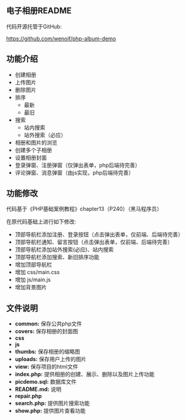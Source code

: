 ## 电子相册README

代码开源托管于GitHub:

https://github.com/wenoif/php-album-demo



## 功能介绍

+ 创建相册
+ 上传图片
+ 删除图片
+ 排序
  + 最新
  + 最旧
+ 搜索
  + 站内搜索
  + 站外搜索（必应）
+ 相册和图片的浏览
+ 创建多个子相册
+ 设置相册封面
+ 登录弹窗、注册弹窗（仅弹出表单，php后端待完善）
+ 评论弹窗、消息弹窗（由js实现，php后端待完善）



## 功能修改

代码基于《PHP基础案例教程》chapter13（P240）（黑马程序员）

在原代码基础上进行如下修改:

+ 顶部导航栏添加注册、登录按钮（点击弹出表单，仅前端、后端待完善）
+ 顶部导航栏通知、留言按钮（点击弹出表单，仅前端、后端待完善）
+ 顶部导航栏添加站外搜索(必应)、站内搜索
+ 顶部导航栏添加搜索、新旧排序功能
+ 增加顶部导航栏 
+ 增加 css/main.css
+ 增加 js/main.js
+ 增加背景图片





## 文件说明

+ **common:**  保存公共php文件
+ **covers:**  保存相册的封面图
+ **css**
+ **js**
+ **thumbs:**  保存相册的缩略图
+ **uploads:**  保存用户上传的图片
+ **view:**  保存项目的html文件
+ **index.php:**  提供相册的创建、展示、删除以及图片上传功能
+ **picdemo.sql:**  数据库文件
+ **README.md:**  说明
+ **repair.php**
+ **search.php:**  提供图片搜索功能
+ **show.php:**  提供图片查看功能



